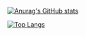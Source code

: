 [![Anurag's GitHub stats](https://github-readme-stats.vercel.app/api?username=HelloArtty&show_icons=true&theme=outrun )](https://github.com/anuraghazra/github-readme-stats)

[![Top Langs](https://github-readme-stats.vercel.app/api/top-langs/?username=HelloArtty&show_icons=true&theme=outrun )](https://github.com/anuraghazra/github-readme-stats)
